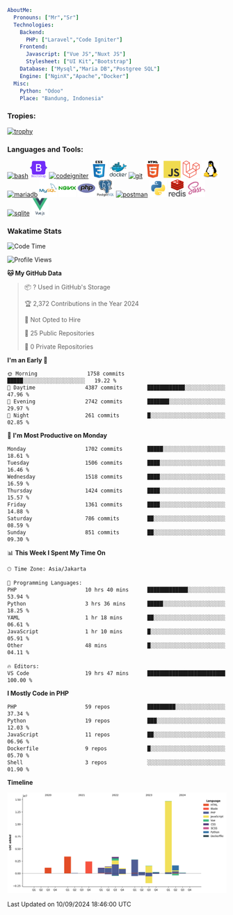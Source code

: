 ```yaml
AboutMe:
  Pronouns: ["Mr","Sr"]
  Technologies:
    Backend:
      PHP: ["Laravel","Code Igniter"]
    Frontend:
      Javascript: ["Vue JS","Nuxt JS"]
      Stylesheet: ["UI Kit","Bootstrap"]
    Database: ["Mysql","Maria DB","Postgree SQL"]
    Engine: ["NginX","Apache","Docker"]
  Misc:
    Python: "Odoo"
    Place: "Bandung, Indonesia"
```
### Tropies:

[![trophy](https://github-profile-trophy.vercel.app/?username=vheins&rank=-C,-B)](https://github.com/vheins)

### Languages and Tools:

[<img src="https://www.vectorlogo.zone/logos/gnu_bash/gnu_bash-icon.svg" alt="bash" width="40" height="40"/>](https://www.gnu.org/software/bash/)
[<img src="https://raw.githubusercontent.com/devicons/devicon/master/icons/bootstrap/bootstrap-plain-wordmark.svg" alt="bootstrap" width="40" height="40"/>](https://getbootstrap.com)
[<img src="https://cdn.worldvectorlogo.com/logos/codeigniter.svg" alt="codeigniter" width="40" height="40"/>](https://codeigniter.com)
[<img src="https://raw.githubusercontent.com/devicons/devicon/master/icons/css3/css3-original-wordmark.svg" alt="css3" width="40" height="40"/>](https://www.w3schools.com/css/)
[<img src="https://raw.githubusercontent.com/devicons/devicon/master/icons/docker/docker-original-wordmark.svg" alt="docker" width="40" height="40"/>](https://www.docker.com/)
[<img src="https://www.vectorlogo.zone/logos/git-scm/git-scm-icon.svg" alt="git" width="40" height="40"/>](https://git-scm.com/)
[<img src="https://raw.githubusercontent.com/devicons/devicon/master/icons/html5/html5-original-wordmark.svg" alt="html5" width="40" height="40"/>](https://www.w3.org/html/)
[<img src="https://raw.githubusercontent.com/devicons/devicon/master/icons/javascript/javascript-original.svg" alt="javascript" width="40" height="40"/>](https://developer.mozilla.org/en-US/docs/Web/JavaScript)
[<img src="https://raw.githubusercontent.com/devicons/devicon/master/icons/laravel/laravel-original.svg" alt="laravel" width="40" height="40"/>](https://laravel.com/)
[<img src="https://raw.githubusercontent.com/devicons/devicon/master/icons/linux/linux-original.svg" alt="linux" width="40" height="40"/>](https://www.linux.org/)
[<img src="https://www.vectorlogo.zone/logos/mariadb/mariadb-icon.svg" alt="mariadb" width="40" height="40"/>](https://mariadb.org/)
[<img src="https://raw.githubusercontent.com/devicons/devicon/master/icons/mysql/mysql-original-wordmark.svg" alt="mysql" width="40" height="40"/>](https://www.mysql.com/)
[<img src="https://raw.githubusercontent.com/devicons/devicon/master/icons/nginx/nginx-original.svg" alt="nginx" width="40" height="40"/>](https://www.nginx.com)
[<img src="https://raw.githubusercontent.com/devicons/devicon/master/icons/php/php-original.svg" alt="php" width="40" height="40"/>](https://www.php.net)
[<img src="https://raw.githubusercontent.com/devicons/devicon/master/icons/postgresql/postgresql-original-wordmark.svg" alt="postgresql" width="40" height="40"/>](https://www.postgresql.org)
[<img src="https://www.vectorlogo.zone/logos/getpostman/getpostman-icon.svg" alt="postman" width="40" height="40"/>](https://postman.com)
[<img src="https://raw.githubusercontent.com/devicons/devicon/master/icons/python/python-original.svg" alt="python" width="40" height="40"/>](https://www.python.org)
[<img src="https://raw.githubusercontent.com/devicons/devicon/master/icons/redis/redis-original-wordmark.svg" alt="redis" width="40" height="40"/>](https://redis.io)
[<img src="https://raw.githubusercontent.com/devicons/devicon/master/icons/sass/sass-original.svg" alt="sass" width="40" height="40"/>](https://sass-lang.com)
[<img src="https://www.vectorlogo.zone/logos/sqlite/sqlite-icon.svg" alt="sqlite" width="40" height="40"/>](https://www.sqlite.org/)
[<img src="https://raw.githubusercontent.com/devicons/devicon/master/icons/vuejs/vuejs-original-wordmark.svg" alt="vuejs" width="40" height="40"/>](https://vuejs.org/)

### Wakatime Stats

<!--START_SECTION:waka-->
![Code Time](http://img.shields.io/badge/Code%20Time-1%2C847%20hrs%2043%20mins-blue)

![Profile Views](http://img.shields.io/badge/Profile%20Views-0-blue)

**🐱 My GitHub Data** 

> 📦 ? Used in GitHub's Storage 
 > 
> 🏆 2,372 Contributions in the Year 2024
 > 
> 🚫 Not Opted to Hire
 > 
> 📜 25 Public Repositories 
 > 
> 🔑 0 Private Repositories 
 > 
**I'm an Early 🐤** 

```text
🌞 Morning                1758 commits        █████░░░░░░░░░░░░░░░░░░░░   19.22 % 
🌆 Daytime                4387 commits        ████████████░░░░░░░░░░░░░   47.96 % 
🌃 Evening                2742 commits        ███████░░░░░░░░░░░░░░░░░░   29.97 % 
🌙 Night                  261 commits         █░░░░░░░░░░░░░░░░░░░░░░░░   02.85 % 
```
📅 **I'm Most Productive on Monday** 

```text
Monday                   1702 commits        █████░░░░░░░░░░░░░░░░░░░░   18.61 % 
Tuesday                  1506 commits        ████░░░░░░░░░░░░░░░░░░░░░   16.46 % 
Wednesday                1518 commits        ████░░░░░░░░░░░░░░░░░░░░░   16.59 % 
Thursday                 1424 commits        ████░░░░░░░░░░░░░░░░░░░░░   15.57 % 
Friday                   1361 commits        ████░░░░░░░░░░░░░░░░░░░░░   14.88 % 
Saturday                 786 commits         ██░░░░░░░░░░░░░░░░░░░░░░░   08.59 % 
Sunday                   851 commits         ██░░░░░░░░░░░░░░░░░░░░░░░   09.30 % 
```


📊 **This Week I Spent My Time On** 

```text
🕑︎ Time Zone: Asia/Jakarta

💬 Programming Languages: 
PHP                      10 hrs 40 mins      █████████████░░░░░░░░░░░░   53.94 % 
Python                   3 hrs 36 mins       █████░░░░░░░░░░░░░░░░░░░░   18.25 % 
YAML                     1 hr 18 mins        ██░░░░░░░░░░░░░░░░░░░░░░░   06.61 % 
JavaScript               1 hr 10 mins        █░░░░░░░░░░░░░░░░░░░░░░░░   05.91 % 
Other                    48 mins             █░░░░░░░░░░░░░░░░░░░░░░░░   04.11 % 

🔥 Editors: 
VS Code                  19 hrs 47 mins      █████████████████████████   100.00 % 
```

**I Mostly Code in PHP** 

```text
PHP                      59 repos            █████████░░░░░░░░░░░░░░░░   37.34 % 
Python                   19 repos            ███░░░░░░░░░░░░░░░░░░░░░░   12.03 % 
JavaScript               11 repos            ██░░░░░░░░░░░░░░░░░░░░░░░   06.96 % 
Dockerfile               9 repos             █░░░░░░░░░░░░░░░░░░░░░░░░   05.70 % 
Shell                    3 repos             ░░░░░░░░░░░░░░░░░░░░░░░░░   01.90 % 
```



**Timeline**

![Lines of Code chart](https://raw.githubusercontent.com/vheins/vheins/main/assets/bar_graph.png)


 Last Updated on 10/09/2024 18:46:00 UTC
<!--END_SECTION:waka-->
